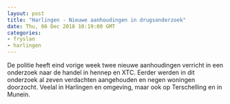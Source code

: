 ```yaml
---
layout: post
title: "Harlingen - Nieuwe aanhoudingen in drugsonderzoek"
date: Thu, 06 Dec 2018 10:19:00 GMT
categories: 
- fryslan 
- harlingen 
---
```


De politie heeft eind vorige week twee nieuwe aanhoudingen verricht in een onderzoek naar de handel in hennep en XTC. Eerder werden in dit onderzoek al zeven verdachten aangehouden en negen woningen doorzocht. Veelal in Harlingen en omgeving, maar ook op Terschelling en in Munein.
